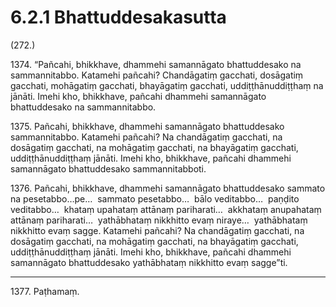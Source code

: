 # 6.2.1 Bhattuddesakasutta

(272.)

1374\. “Pañcahi, bhikkhave, dhammehi samannāgato bhattuddesako na sammannitabbo. Katamehi pañcahi? Chandāgatiṃ gacchati, dosāgatiṃ gacchati, mohāgatiṃ gacchati, bhayāgatiṃ gacchati, uddiṭṭhānuddiṭṭhaṃ na jānāti. Imehi kho, bhikkhave, pañcahi dhammehi samannāgato bhattuddesako na sammannitabbo.

1375\. Pañcahi, bhikkhave, dhammehi samannāgato bhattuddesako sammannitabbo. Katamehi pañcahi? Na chandāgatiṃ gacchati, na dosāgatiṃ gacchati, na mohāgatiṃ gacchati, na bhayāgatiṃ gacchati, uddiṭṭhānuddiṭṭhaṃ jānāti. Imehi kho, bhikkhave, pañcahi dhammehi samannāgato bhattuddesako sammannitabboti.

1376\. Pañcahi, bhikkhave, dhammehi samannāgato bhattuddesako sammato na pesetabbo…pe…  sammato pesetabbo…  bālo veditabbo…  paṇḍito veditabbo…  khataṃ upahataṃ attānaṃ pariharati…  akkhataṃ anupahataṃ attānaṃ pariharati…  yathābhataṃ nikkhitto evaṃ niraye…  yathābhataṃ nikkhitto evaṃ sagge. Katamehi pañcahi? Na chandāgatiṃ gacchati, na dosāgatiṃ gacchati, na mohāgatiṃ gacchati, na bhayāgatiṃ gacchati, uddiṭṭhānuddiṭṭhaṃ jānāti. Imehi kho, bhikkhave, pañcahi dhammehi samannāgato bhattuddesako yathābhataṃ nikkhitto evaṃ sagge”ti.

---

1377\. Paṭhamaṃ.
